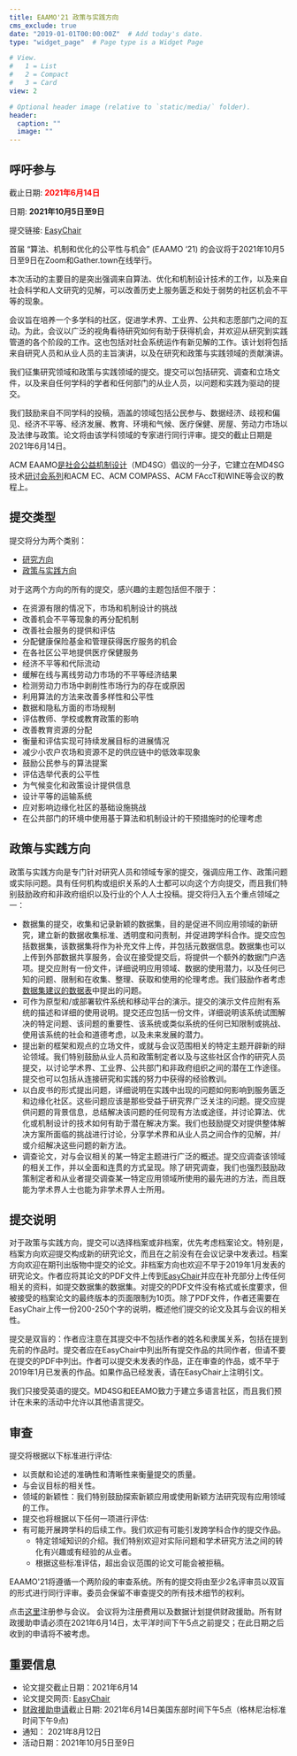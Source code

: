 ```yaml
---
title: EAAMO'21 政策与实践方向
cms_exclude: true
date: "2019-01-01T00:00:00Z"  # Add today's date.
type: "widget_page"  # Page type is a Widget Page

# View.
#   1 = List
#   2 = Compact
#   3 = Card
view: 2

# Optional header image (relative to `static/media/` folder).
header:
  caption: ""
  image: ""
---
```


## 呼吁参与 

截止日期: <span style="color:red">**2021年6月14日**</span>

日期: **2021年10月5日至9日**

提交链接: [EasyChair](https://easychair.org/conferences/?conf=eaamo21)

首届 “算法、机制和优化的公平性与机会” (EAAMO ‘21) 的会议将于2021年10月5日至9日在Zoom和Gather.town在线举行。

本次活动的主要目的是突出强调来自算法、优化和机制设计技术的工作，以及来自社会科学和人文研究的见解，可以改善历史上服务匮乏和处于弱势的社区机会不平等的现象。

会议旨在培养一个多学科的社区，促进学术界、工业界、公共和志愿部门之间的互动。为此，会议以广泛的视角看待研究如何有助于获得机会，并欢迎从研究到实践管道的各个阶段的工作。这也包括对社会系统运作有新见解的工作。该计划将包括来自研究人员和从业人员的主旨演讲，以及在研究和政策与实践领域的贡献演讲。

我们征集研究领域和政策与实践领域的提交。提交可以包括研究、调查和立场文件，以及来自任何学科的学者和任何部门的从业人员，以问题和实践为驱动的提交。

我们鼓励来自不同学科的投稿，涵盖的领域包括公民参与、数据经济、歧视和偏见、经济不平等、经济发展、教育、环境和气候、医疗保健、房屋、劳动力市场以及法律与政策。论文将由该学科领域的专家进行同行评审。提交的截止日期是2021年6月14日。

ACM EAAMO[是社会公益机制设计](https://www.md4sg.com)（MD4SG）倡议的一分子，它建立在MD4SG技术[研讨会系列](https://www.md4sg.com/workshop/index.html)和ACM EC、ACM COMPASS、ACM FAccT和WINE等会议的教程上。

## 提交类型

提交将分为两个类别：
- [研究方向](https://eaamo.org/cfpresearchch/)
- [政策与实践方向](https://eaamo.org/cfppolicych)
 

对于这两个方向的所有的提交，感兴趣的主题包括但不限于：
- 在资源有限的情况下，市场和机制设计的挑战
- 改善机会不平等现象的再分配机制
- 改善社会服务的提供和评估
- 分配健康保险基金和管理获得医疗服务的机会
- 在各社区公平地提供医疗保健服务
- 经济不平等和代际流动
- 缓解在线与离线劳动力市场的不平等经济结果
- 检测劳动力市场中剥削性市场行为的存在或原因
- 利用算法的方法来改善多样性和公平性
- 数据和隐私方面的市场规制
- 评估教师、学校或教育政策的影响
- 改善教育资源的分配
- 衡量和评估实现可持续发展目标的进展情况
- 减少小农户农场和资源不足的供应链中的低效率现象
- 鼓励公民参与的算法提案
- 评估选举代表的公平性
- 为气候变化和政策设计提供信息
- 设计平等的运输系统
- 应对影响边缘化社区的基础设施挑战
- 在公共部门的环境中使用基于算法和机制设计的干预措施时的伦理考虑

## 政策与实践方向

政策与实践方向是专门针对研究人员和领域专家的提交，强调应用工作、政策问题或实际问题。具有任何机构或组织关系的人士都可以向这个方向提交，而且我们特别鼓励政府和非政府组织以及行业的个人人士投稿。提交将归入五个重点领域之一：
- 数据集的提交，收集和记录新颖的数据集，目的是促进不同应用领域的新研究，建立新的数据收集标准、透明度和问责制，并促进跨学科合作。提交应包括数据集，该数据集将作为补充文件上传，并包括元数据信息。数据集也可以上传到外部数据共享服务，会议在接受提交后，将提供一个额外的数据门户选项。提交应附有一份文件，详细说明应用领域、数据的使用潜力，以及任何已知的问题、限制和在收集、整理、获取和使用的伦理考虑。我们鼓励作者考虑[数据集建议的数据表](https://arxiv.org/pdf/1803.09010.pdf)中提出的问题。
- 可作为原型和/或部署软件系统和移动平台的演示。提交的演示文件应附有系统的描述和详细的使用说明。提交还应包括一份文件，详细说明该系统试图解决的特定问题、该问题的重要性、该系统或类似系统的任何已知限制或挑战、使用该系统的社会和道德考虑，以及未来发展的潜力。
- 提出新的框架和观点的立场文件，或就与会议范围相关的特定主题开辟新的辩论领域。我们特别鼓励从业人员和政策制定者以及与这些社区合作的研究人员提交，以讨论学术界、工业界、公共部门和非政府组织之间的潜在工作途径。提交也可以包括从连接研究和实践的努力中获得的经验教训。
- 以白皮书的形式提出问题，详细说明在实践中出现的问题如何影响到服务匮乏和边缘化社区。这些问题应该是那些受益于研究界广泛关注的问题。提交应提供问题的背景信息，总结解决该问题的任何现有方法或途径，并讨论算法、优化或机制设计的技术如何有助于潜在解决方案。我们也鼓励提交对提供整体解决方案所面临的挑战进行讨论，分享学术界和从业人员之间合作的见解，并/或介绍解决这些问题的新方法。
- 调查论文，对与会议相关的某一特定主题进行广泛的概述。提交应调查该领域的相关工作，并以全面和连贯的方式呈现。除了研究调查，我们也强烈鼓励政策制定者和从业者提交调查某一特定应用领域所使用的最先进的方法，而且既能为学术界人士也能为非学术界人士所用。


## 提交说明
 
对于政策与实践方向，提交可以选择档案或非档案，优先考虑档案论文。特别是，档案方向欢迎提交构成新的研究论文，而且在之前没有在会议记录中发表过。档案方向欢迎在期刊出版物中提交的论文。非档案方向也欢迎不早于2019年1月发表的研究论文。作者应将其论文的PDF文件上传到[EasyChair](https://easychair.org/conferences/?conf=eaamo21)并应在补充部分上传任何相关的资料，如提交数据集的数据集。对提交的PDF文件没有格式或长度要求，但被接受的档案论文的最终版本的页面限制为10页。除了PDF文件，作者还需要在EasyChair上传一份200-250个字的说明，概述他们提交的论文及其与会议的相关性。

提交是双盲的：作者应注意在其提交中不包括作者的姓名和隶属关系，包括在提到先前的作品时。提交者应在EasyChair中列出所有提交作品的共同作者，但请不要在提交的PDF中列出。作者可以提交未发表的作品，正在审查的作品，或不早于2019年1月已发表的作品。如果作品已经发表，请在EasyChair上注明引文。

我们只接受英语的提交。MD4SG和EEAMO致力于建立多语言社区，而且我们预计在未来的活动中允许以其他语言提交。

## 审查 
 
提交将根据以下标准进行评估:
- 以贡献和论述的准确性和清晰性来衡量提交的质量。
- 与会议目标的相关性。
- 领域的新颖性：我们特别鼓励探索新颖应用或使用新颖方法研究现有应用领域的工作。
- 提交也将根据以下任何一项进行评估:
- 有可能开展跨学科的后续工作。我们欢迎有可能引发跨学科合作的提交作品。
  - 特定领域知识的介绍。我们特别欢迎对实际问题和学术研究方法之间的转化有兴趣或有经验的从业者。
  - 根据这些标准评估，超出会议范围的论文可能会被拒稿。

EAAMO'21将遵循一个两阶段的审查系统。所有的提交将由至少2名评审员以双盲的形式进行同行评审。委员会保留不审查提交的所有技术细节的权利。

点击[这里](https://eaamo.org/registration)注册参与会议。 会议将为注册费用以及数据计划提供财政援助。所有财政援助申请必须在2021年6月14日，太平洋时间下午5点之前提交；在此日期之后收到的申请将不被考虑。 
 
## 重要信息

- 论文提交截止日期：2021年6月14
- 论文提交网页: [EasyChair](https://easychair.org/conferences/?conf=eaamo21)
- [财政援助申请](https://forms.gle/AP9nmLStPzHSrqMv7)截止日期: 2021年6月14日美国东部时间下午5点（格林尼治标准时间下午9点)
- 通知： 2021年8月12日
- 活动日期：2021年10月5日至9日

